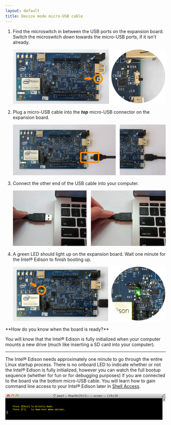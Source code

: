 ```yaml
---
layout: default
title: Device mode micro-USB cable
---
```


1. Find the microswitch in between the USB ports on the expansion board. 
Switch the microswitch _down_ towards the micro-USB ports, if it isn't already.

    ![Microswitch toggled down for device mode](images/microswitch-device_mode-zoom_in.png)

2. Plug a micro-USB cable into the **_top_** micro-USB connector on the expansion board.

    ![Micro-USB cable being plugged into the top micro-USB connector](images/device_mode-usb_cable-before_after.png)

3. Connect the other end of the USB cable into your computer.

    ![USB cable being plugged into laptop](images/computer-usb_cable-before_after.png)

4. A green LED should light up on the expansion board. Wait one minute for the Intel® Edison to finish booting up.

    ![Green LED lit up on expansion board](images/device_mode-led_on-zoom_in.png)

<div class="callout info" markdown="1">
**How do you know when the board is ready?**

You will know that the Intel® Edison is fully initialized when your computer mounts a new drive (much like inserting a SD card into your computer).

---

The Intel® Edison needs approximately one minute to go through the entire Linux startup process. There is no onboard LED to indicate whether or not the Intel® Edison is fully initialized, however you can watch the full bootup sequence (whether for fun or for debugging purposes) if you are connected to the board via the bottom micro-USB cable. You will learn how to gain command line access to your Intel® Edison later in [Shell Access](../../shell_access/).

![An example of what you would see during bootup](images/shell_access-boot_menu.png)
</div>
